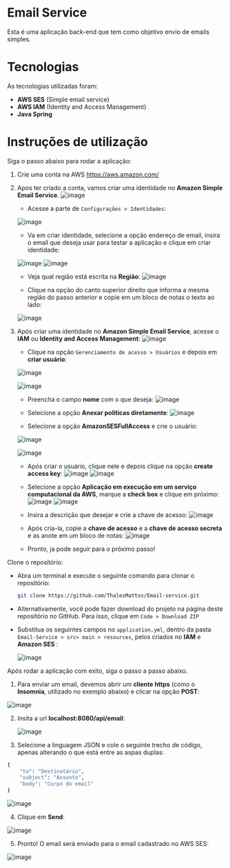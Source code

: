 # Email Service
Esta é uma aplicação back-end que tem como objetivo envio de emails simples.

# Tecnologias
As tecnologias utilizadas foram: 
- **AWS SES** (Simple email service)
- **AWS IAM** (Identity and Access Management)
- **Java Spring**

# Instruções de utilização

Siga o passo abaixo para rodar a aplicação:

1. Crie uma conta na AWS https://aws.amazon.com/

2. Apos ter criado a conta, vamos criar uma identidade no **Amazon Simple Email Service**.
     ![image](https://github.com/ThalesMattos/Email-Service/assets/103903195/fbccfae7-5462-467c-b7fe-21506dce6907)
   
     - Acesse a parte de `Configurações > Identidades`:
   
     ![image](https://github.com/ThalesMattos/Email-Service/assets/103903195/49204261-f8f3-4f6c-b5c2-afe0b080c893)
   
     - Va em criar identidade, selecione a opção endereço de email, insira o email que deseja usar para testar a aplicação e clique em criar identidade:
       
     ![image](https://github.com/ThalesMattos/Email-Service/assets/103903195/73291847-c31d-4c11-8bff-a2e83d63fabe)
     ![image](https://github.com/ThalesMattos/Email-Service/assets/103903195/a89ae313-36b8-4bec-87e5-9cfa843d0f26)

     - Veja qual região está escrita na **Região**:
     ![image](https://github.com/ThalesMattos/Email-Service/assets/103903195/3de03af1-cd2b-4f28-a59a-a634b4475cbf)

     - Clique na opção do canto superior direito que informa a mesma região do passo anterior e copie em um bloco de notas o texto ao lado:
       
     ![image](https://github.com/ThalesMattos/Email-Service/assets/103903195/83db52ad-10cf-40e9-baa0-5a203097d6d0)

3. Após criar uma identidade no **Amazon Simple Email Service**, acesse o **IAM** ou **Identity and Access Management**:
	![image](https://github.com/ThalesMattos/Email-Service/assets/103903195/c4585761-9027-41b6-be7b-af2f1bd58d39)
	- Clique na opção `Gerenciamento de acesso > Usuários` e depois em **criar usuário**:

	![image](https://github.com/ThalesMattos/Email-Service/assets/103903195/4b5171a5-457d-4688-907b-f29dc36db21b)

	![image](https://github.com/ThalesMattos/Email-Service/assets/103903195/90c210a3-4454-4778-8358-4b1c0c203426)

	- Preencha o campo **nome** com o que deseja:
	![image](https://github.com/ThalesMattos/Email-Service/assets/103903195/d7e8a839-9c70-4899-b700-a4ca2ff8a14d)
 
	- Selecione a opção **Anexar políticas diretamente**:
	![image](https://github.com/ThalesMattos/Email-Service/assets/103903195/675991d5-0faa-441e-a8cc-6d151b2408a9)

	- Selecione a opção **AmazonSESFullAccess** e crie o usuário:

	![image](https://github.com/ThalesMattos/Email-Service/assets/103903195/2cf4ec71-225f-4d30-9197-fda72502a6f5)

	![image](https://github.com/ThalesMattos/Email-Service/assets/103903195/261b3b6c-7736-4731-9912-809ffde988d3)

	- Após criar o usuário, clique nele e depois clique na opção **create access key**:
	![image](https://github.com/ThalesMattos/Email-Service/assets/103903195/92cc74ce-8558-4fe5-895b-f2b95862a227)
	![image](https://github.com/ThalesMattos/Email-Service/assets/103903195/370b4972-42f2-450e-8b4d-a91cc71f0a34)

	- Selecione a opção **Aplicação em execução em um serviço computacional da AWS**, marque a **check box** e clique em próximo:
	![image](https://github.com/ThalesMattos/Email-Service/assets/103903195/25a4491a-2c41-4109-b316-ca68f35f7f48)
	![image](https://github.com/ThalesMattos/Email-Service/assets/103903195/ac9e6461-94dc-47f8-83f0-f167c79fc717)

 	- Insira a descrição que desejar e crie a chave de acesso:
	![image](https://github.com/ThalesMattos/Email-Service/assets/103903195/2e7d8461-ac88-483f-8ac0-0f9e6dd0edeb)

 	- Após cria-la, copie a **chave de acesso** e a **chave de acesso secreta** e as anote em um bloco de notas:
	![image](https://github.com/ThalesMattos/Email-Service/assets/103903195/541a9bb8-286b-40c7-8b66-5527c29dcfca)

 	- Pronto, ja pode seguir para o próximo passo!

Clone o repositório:
- Abra um terminal e execute o seguinte comando para clonar o repositório:
	```bash
	git clone https://github.com/ThalesMattos/Email-service.git
	```
- Alternativamente, você pode fazer download do projeto na página deste repositório no GitHub. Para isso, clique em `Code > Download ZIP`
- Substitua os seguintes campos no `application.yml`, dentro da pasta `Email-Service > src> main > resources`, pelos criados no **IAM** e **Amazon SES** :

  ![image](https://github.com/ThalesMattos/Email-Service/assets/103903195/b279be93-40ea-4c77-b286-772a31722f1e)

Após rodar a aplicação com exito, siga o passo a passo abaixo.
1. Para enviar um email, devemos abrir um **cliente https** (como o **Insomnia**, utilizado no exemplo abaixo) e clicar na opção **POST**:

![image](https://github.com/ThalesMattos/Email-service/assets/103903195/ab12abcd-8c9d-4980-9247-656b513a4483)

2. Insita a url **localhost:8080/api/email**:

	![image](https://github.com/ThalesMattos/Email-service/assets/103903195/63cfdc9d-1608-4aaa-80fa-5fef49056563)

3. Selecione a linguagem JSON e cole o seguinte trecho de código, apenas alterando o que está entre as aspas duplas:
```bash
{
	"to": "Destinatário",
	"subject": "Assunto",
	"body": "Corpo do email"
}
```
![image](https://github.com/ThalesMattos/Email-service/assets/103903195/04b5a44b-8590-44b6-9d87-8830f4637627)

4. Clique em **Send**:

![image](https://github.com/ThalesMattos/Email-service/assets/103903195/3a9fc151-eec0-425f-8661-ade4271c33cc)

5. Pronto! O email será enviado para o email cadastrado no AWS SES:

![image](https://github.com/ThalesMattos/Email-service/assets/103903195/37e4e5dc-76ff-435e-9020-02836f7e2490)
